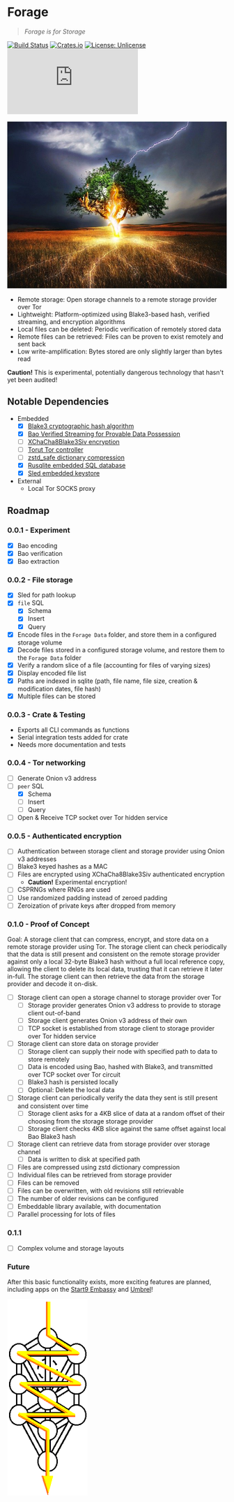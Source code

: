# Forage

> *Forage is for Storage*

[![Build Status](https://img.shields.io/github/workflow/status/FuzzrNet/Forage/rust?style=flat-square)](https://github.com/FuzzrNet/Forage/actions/workflows/rust.yml)
[![Crates.io](https://img.shields.io/crates/v/forage?style=flat-square)](https://docs.rs/forage/latest/forage/)
[![License: Unlicense](https://img.shields.io/badge/license-Unlicense-blue.svg?style=flat-square)](http://unlicense.org/)
[![Matrix](https://img.shields.io/matrix/fuzzrnet:matrix.org?style=flat-square)](https://matrix.to/#/#fuzzrnet:matrix.org)

![Tree being struck by lightning (royalty-free stock photo from pixabay)](forage.jpg)

- Remote storage: Open storage channels to a remote storage provider over Tor
- Lightweight: Platform-optimized using Blake3-based hash, verified streaming, and encryption algorithms
- Local files can be deleted: Periodic verification of remotely stored data
- Remote files can be retrieved: Files can be proven to exist remotely and sent back
- Low write-amplification: Bytes stored are only slightly larger than bytes read

**Caution!** This is experimental, potentially dangerous technology that hasn't yet been audited!

## Notable Dependencies

- Embedded
    - [x] [Blake3 cryptographic hash algorithm](https://github.com/BLAKE3-team/BLAKE3)
    - [x] [Bao Verified Streaming for Provable Data Possession](https://github.com/oconnor663/bao)
    - [ ] [XChaCha8Blake3Siv encryption](https://github.com/PaulGrandperrin/XChaCha8Blake3Siv)
    - [ ] [Torut Tor controller](https://lib.rs/crates/torut)
    - [ ] [zstd_safe dictionary compression](https://github.com/gyscos/zstd-rs)
    - [x] [Rusqlite embedded SQL database](https://github.com/rusqlite/rusqlite)
    - [x] [Sled embedded keystore](https://github.com/spacejam/sled)
- External
    - Local Tor SOCKS proxy

## Roadmap

### 0.0.1 - Experiment

- [x] Bao encoding
- [x] Bao verification
- [x] Bao extraction

### 0.0.2 - File storage

- [x] Sled for path lookup
- [x] `file` SQL
    - [x] Schema
    - [x] Insert
    - [x] Query
- [x] Encode files in the `Forage Data` folder, and store them in a configured storage volume
- [x] Decode files stored in a configured storage volume, and restore them to the `Forage Data` folder
- [x] Verify a random slice of a file (accounting for files of varying sizes)
- [x] Display encoded file list
- [x] Paths are indexed in sqlite (path, file name, file size, creation & modification dates, file hash)
- [x] Multiple files can be stored

### 0.0.3 - Crate & Testing

- Exports all CLI commands as functions
- Serial integration tests added for crate
- Needs more documentation and tests

### 0.0.4 - Tor networking

- [ ] Generate Onion v3 address
- [ ] `peer` SQL
    - [x] Schema
    - [ ] Insert
    - [ ] Query
- [ ] Open & Receive TCP socket over Tor hidden service

### 0.0.5 - Authenticated encryption

- [ ] Authentication between storage client and storage provider using Onion v3 addresses
- [ ] Blake3 keyed hashes as a MAC
- [ ] Files are encrypted using XChaCha8Blake3Siv authenticated encryption
    - **Caution!** Experimental encryption!
- [ ] CSPRNGs where RNGs are used
- [ ] Use randomized padding instead of zeroed padding
- [ ] Zeroization of private keys after dropped from memory

### 0.1.0 - Proof of Concept

Goal: A storage client that can compress, encrypt, and store data on a remote storage provider using Tor. The storage client can check periodically that the data is still present and consistent on the remote storage provider against only a local 32-byte Blake3 hash without a full local reference copy, allowing the client to delete its local data, trusting that it can retrieve it later in-full. The storage client can then retrieve the data from the storage provider and decode it on-disk.

- [ ] Storage client can open a storage channel to storage provider over Tor
    - [ ] Storage provider generates Onion v3 address to provide to storage client out-of-band
    - [ ] Storage client generates Onion v3 address of their own
    - [ ] TCP socket is established from storage client to storage provider over Tor hidden service
- [ ] Storage client can store data on storage provider
    - [ ] Storage client can supply their node with specified path to data to store remotely
    - [ ] Data is encoded using Bao, hashed with Blake3, and transmitted over TCP socket over Tor circuit
    - [ ] Blake3 hash is persisted locally
    - [ ] Optional: Delete the local data
- [ ] Storage client can periodically verify the data they sent is still present and consistent over time
    - [ ] Storage client asks for a 4KB slice of data at a random offset of their choosing from the storage storage provider
    - [ ] Storage client checks 4KB slice against the same offset against local Bao Blake3 hash
- [ ] Storage client can retrieve data from storage provider over storage channel
    - [ ] Data is written to disk at specified path
- [ ] Files are compressed using zstd dictionary compression
- [ ] Individual files can be retrieved from storage provider
- [ ] Files can be removed
- [ ] Files can be overwritten, with old revisions still retrievable
- [ ] The number of older revisions can be configured
- [ ] Embeddable library available, with documentation
- [ ] Parallel processing for lots of files

### 0.1.1

- [ ] Complex volume and storage layouts

### Future

After this basic functionality exists, more exciting features are planned, including apps on the [Start9 Embassy](https://start9.com) and [Umbrel](https://getumbrel.com)!

![Kabbalistic Tree of Life, because, woo. What does it mean!?](tree.gif)
